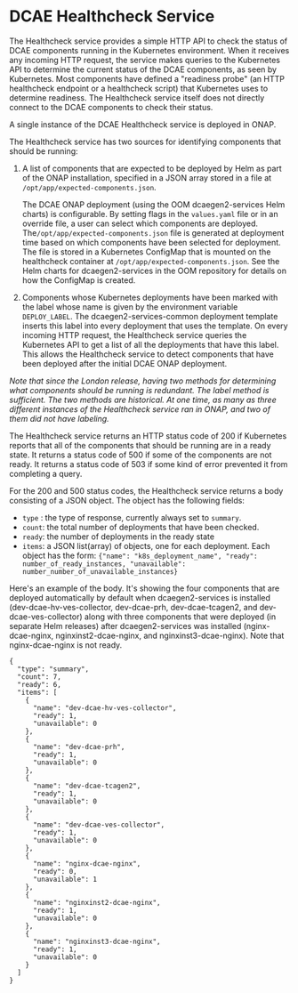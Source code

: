 # DCAE Healthcheck Service

The Healthcheck service provides a simple HTTP API to check the status of DCAE components running in the Kubernetes environment.  When it receives any incoming HTTP request, the service makes queries to the Kubernetes API to determine the current status of the DCAE components, as seen by Kubernetes.  Most components have defined a "readiness probe" (an HTTP healthcheck endpoint or a healthcheck script) that Kubernetes uses to determine readiness.  The Healthcheck service itself does not directly connect to the DCAE components to check their status.

A single instance of the DCAE Healthcheck service is deployed in ONAP.

The Healthcheck service has two sources for identifying components that should be running:
1. A list of components that are expected to be deployed by Helm as part of the ONAP installation, specified in a JSON array stored in a file at `/opt/app/expected-components.json`.

    The DCAE ONAP deployment (using the OOM dcaegen2-services Helm charts) is configurable.  By setting flags in the `values.yaml` file or in an override file, a user can select which components are deployed.  The`/opt/app/expected-components.json` file is generated at deployment time based on which components have been selected for deployment.  The file is stored in a Kubernetes ConfigMap that is mounted on the healthcheck container at `/opt/app/expected-components.json`.   See the Helm charts for dcaegen2-services in the OOM repository for details on how the ConfigMap is created.

2. Components whose Kubernetes deployments have been marked with the label whose name is given by the environment variable `DEPLOY_LABEL`. The dcaegen2-services-common deployment template inserts this label into every deployment that uses the template. On every incoming HTTP request, the Healthcheck
service queries the Kubernetes API to get a list of all the deployments that have this label.   This allows the Healthcheck service to detect components that
have been deployed after the initial DCAE ONAP deployment.

_Note that since the London release, having two methods for determining what components should be running is redundant.  The label method is sufficient.  The two methods are historical.  At one time, as many as three different instances of the Healthcheck service ran in ONAP, and two of them did not have labeling._

The Healthcheck service returns an HTTP status code of 200 if Kubernetes reports that all of the components that should be running are in a ready state.  It returns a status code of 500 if some of the components are not ready.  It returns a status code of 503 if some kind of error prevented it from completing a query.

For the 200 and 500 status codes, the Healthcheck service returns a body consisting of a JSON object.  The object has the following fields:
- `type` : the type of response, currently always set to `summary`.
- `count`: the total number of deployments that have been checked.
- `ready`: the number of deployments in the ready state
- `items`: a JSON list(array) of objects, one for each deployment.  Each object has the form:
`{"name": "k8s_deployment_name", "ready": number_of_ready_instances, "unavailable": number_number_of_unavailable_instances}`

Here's an example of the body. It's showing the four components that are deployed automatically by default when dcaegen2-services is installed (dev-dcae-hv-ves-collector, dev-dcae-prh, dev-dcae-tcagen2, and dev-dcae-ves-collector) along with three components that were deployed (in separate Helm releases) after dcaegen2-services was installed (nginx-dcae-nginx, nginxinst2-dcae-nginx, and nginxinst3-dcae-nginx).  Note that nginx-dcae-nginx is not ready.
```
{
  "type": "summary",
  "count": 7,
  "ready": 6,
  "items": [
    {
      "name": "dev-dcae-hv-ves-collector",
      "ready": 1,
      "unavailable": 0
    },
    {
      "name": "dev-dcae-prh",
      "ready": 1,
      "unavailable": 0
    },
    {
      "name": "dev-dcae-tcagen2",
      "ready": 1,
      "unavailable": 0
    },
    {
      "name": "dev-dcae-ves-collector",
      "ready": 1,
      "unavailable": 0
    },
    {
      "name": "nginx-dcae-nginx",
      "ready": 0,
      "unavailable": 1
    },
    {
      "name": "nginxinst2-dcae-nginx",
      "ready": 1,
      "unavailable": 0
    },
    {
      "name": "nginxinst3-dcae-nginx",
      "ready": 1,
      "unavailable": 0
    }
  ]
}
```
